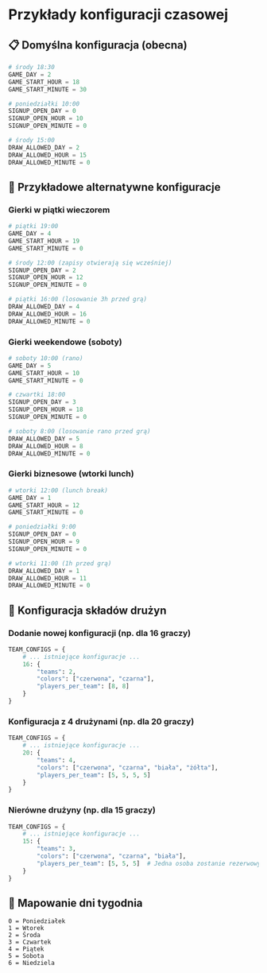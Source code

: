 # Przykłady konfiguracji czasowej

## 📋 Domyślna konfiguracja (obecna)
```python
# środy 18:30
GAME_DAY = 2
GAME_START_HOUR = 18
GAME_START_MINUTE = 30

# poniedziałki 10:00
SIGNUP_OPEN_DAY = 0
SIGNUP_OPEN_HOUR = 10
SIGNUP_OPEN_MINUTE = 0

# środy 15:00
DRAW_ALLOWED_DAY = 2
DRAW_ALLOWED_HOUR = 15
DRAW_ALLOWED_MINUTE = 0
```

## 🔄 Przykładowe alternatywne konfiguracje

### Gierki w piątki wieczorem
```python
# piątki 19:00
GAME_DAY = 4
GAME_START_HOUR = 19
GAME_START_MINUTE = 0

# środy 12:00 (zapisy otwierają się wcześniej)
SIGNUP_OPEN_DAY = 2
SIGNUP_OPEN_HOUR = 12
SIGNUP_OPEN_MINUTE = 0

# piątki 16:00 (losowanie 3h przed grą)
DRAW_ALLOWED_DAY = 4
DRAW_ALLOWED_HOUR = 16
DRAW_ALLOWED_MINUTE = 0
```

### Gierki weekendowe (soboty)
```python
# soboty 10:00 (rano)
GAME_DAY = 5
GAME_START_HOUR = 10
GAME_START_MINUTE = 0

# czwartki 18:00
SIGNUP_OPEN_DAY = 3
SIGNUP_OPEN_HOUR = 18
SIGNUP_OPEN_MINUTE = 0

# soboty 8:00 (losowanie rano przed grą)
DRAW_ALLOWED_DAY = 5
DRAW_ALLOWED_HOUR = 8
DRAW_ALLOWED_MINUTE = 0
```

### Gierki biznesowe (wtorki lunch)
```python
# wtorki 12:00 (lunch break)
GAME_DAY = 1
GAME_START_HOUR = 12
GAME_START_MINUTE = 0

# poniedziałki 9:00
SIGNUP_OPEN_DAY = 0
SIGNUP_OPEN_HOUR = 9
SIGNUP_OPEN_MINUTE = 0

# wtorki 11:00 (1h przed grą)
DRAW_ALLOWED_DAY = 1
DRAW_ALLOWED_HOUR = 11
DRAW_ALLOWED_MINUTE = 0
```

## 🎨 Konfiguracja składów drużyn

### Dodanie nowej konfiguracji (np. dla 16 graczy)
```python
TEAM_CONFIGS = {
    # ... istniejące konfiguracje ...
    16: {
        "teams": 2,
        "colors": ["czerwona", "czarna"],
        "players_per_team": [8, 8]
    }
}
```

### Konfiguracja z 4 drużynami (np. dla 20 graczy)
```python
TEAM_CONFIGS = {
    # ... istniejące konfiguracje ...
    20: {
        "teams": 4,
        "colors": ["czerwona", "czarna", "biała", "żółta"],
        "players_per_team": [5, 5, 5, 5]
    }
}
```

### Nierówne drużyny (np. dla 15 graczy)
```python
TEAM_CONFIGS = {
    # ... istniejące konfiguracje ...
    15: {
        "teams": 3,
        "colors": ["czerwona", "czarna", "biała"],
        "players_per_team": [5, 5, 5]  # Jedna osoba zostanie rezerwowym
    }
}
```

## 📅 Mapowanie dni tygodnia
```
0 = Poniedziałek
1 = Wtorek  
2 = Środa
3 = Czwartek
4 = Piątek
5 = Sobota
6 = Niedziela
```
